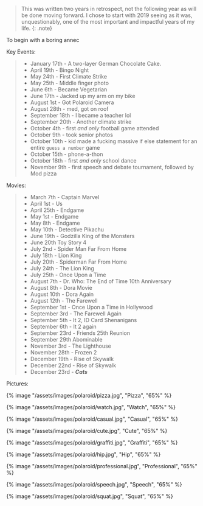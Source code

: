 ---
---
> This was written two years in retrospect, not the following year as will be done moving forward. I chose to start with 2019 seeing as it was, unquestionably, one of the most important and impactful years of my life.
{: .note}

To begin with a boring annec

Key Events:
> - January 17th - A two-layer German Chocolate Cake.
> - April 19th - Bingo Night
> - May 24th - First Climate Strike
> - May 25th - Middle finger photo
> - June 6th - Became Vegetarian
> - June 17th - Jacked up my arm on my bike
> - August 1st - Got Polaroid Camera
> - August 28th - med, got on roof
> - September 18th - I became a teacher lol
> - September 20th - Another climate strike
> - October 4th - first *and only* football game attended
> - October 9th - took senior photos
> - October 10th - kid made a fucking massive if else statement for an entire `guess a number` game
> - October 15th - phone-a-thon
> - October 18th - first *and only* school dance
> - November 9th - first speech and debate tournament, followed by Mod pizza

Movies:
> - March 7th - Captain Marvel
> - April 1st - Us
> - April 25th - Endgame
> - May 1st - Endgame
> - May 8th - Endgame
> - May 10th - Detective Pikachu
> - June 19th - Godzilla King of the Monsters
> - June 20th Toy Story 4
> - July 2nd - Spider Man Far From Home
> - July 18th - Lion King
> - July 20th - Spiderman Far From Home
> - July 24th - The Lion King
> - July 25th - Once Upon a Time
> - August 7th - Dr. Who: The End of Time 10th Anniversary
> - August 8th - Dora Movie
> - August 10th - Dora Again
> - August 12th - The Farewell
> - September 1st - Once Upon a Time in Hollywood
> - September 3rd - The Farewell Again
> - September 5th - It 2, ID Card Shenanigans
> - September 6th - It 2 again
> - September 23rd - Friends 25th Reunion
> - September 29th Abominable
> - November 3rd - The Lighthouse
> - November 28th - Frozen 2
> - December 19th - Rise of Skywalk
> - December 22nd - Rise of Skywalk
> - December 23rd - ***Cats***

Pictures:

{% image "/assets/images/polaroid/pizza.jpg", "Pizza", "65%" %}

{% image "/assets/images/polaroid/watch.jpg", "Watch", "65%" %}

{% image "/assets/images/polaroid/casual.jpg", "Casual", "65%" %}

{% image "/assets/images/polaroid/cute.jpg", "Cute", "65%" %}

{% image "/assets/images/polaroid/graffiti.jpg", "Graffiti", "65%" %}

{% image "/assets/images/polaroid/hip.jpg", "Hip", "65%" %}

{% image "/assets/images/polaroid/professional.jpg", "Professional", "65%" %}

{% image "/assets/images/polaroid/speech.jpg", "Speech", "65%" %}

{% image "/assets/images/polaroid/squat.jpg", "Squat", "65%" %}
